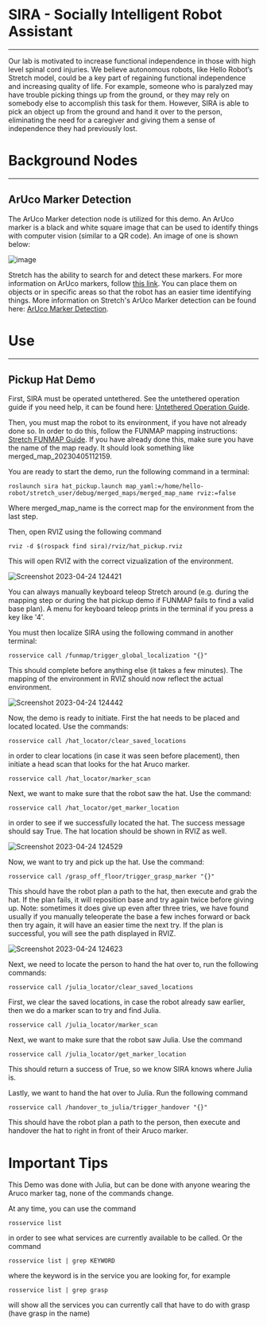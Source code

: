 # SIRA - Socially Intelligent Robot Assistant
--------------------------------
Our lab is motivated to increase functional independence in those with high level spinal cord injuries.  We believe autonomous robots, like Hello Robot’s Stretch model, could be a key part of regaining functional independence and increasing quality of life.  For example, someone who is paralyzed may have trouble picking things up from the ground, or they may rely on somebody else to accomplish this task for them.  However, SIRA is able to pick an object up from the ground and hand it over to the person, eliminating the need for a caregiver and giving them a sense of independence they had previously lost.

# Background Nodes
--------------------------------
## ArUco Marker Detection
The ArUco Marker detection node is utilized for this demo.  An ArUco marker is a black and white square image that can be used to identify things with computer vision (similar to a QR code).  An image of one is shown below: 

![image](https://user-images.githubusercontent.com/87331189/234057458-bbacafe4-9a56-442e-9ff3-80e2037acd54.png)

Stretch has the ability to search for and detect these markers.  For more information on ArUco markers, follow [this link](https://docs.opencv.org/4.x/d5/dae/tutorial_aruco_detection.html).  You can place them on objects or in specific areas so that the robot has an easier time identifying things.  More information on Stretch's ArUco Marker detection can be found here: [ArUco Marker Detection](https://docs.hello-robot.com/0.2/stretch-tutorials/ros1/aruco_marker_detection/).  

# Use
--------------------------------
## Pickup Hat Demo

First, SIRA must be operated untethered.  See the untethered operation guide if you need help, it can be found here: [Untethered Operation Guide](https://docs.hello-robot.com/0.2/stretch-tutorials/getting_started/untethered_operation/#ros-remote-master).

Then, you must map the robot to its environment, if you have not already done so.  In order to do this, follow the FUNMAP mapping instructions: [Stretch FUNMAP Guide](https://github.com/hello-robot/stretch_ros/tree/master/stretch_funmap).  If you have already done this, make sure you have the name of the map ready.  It should look something like merged_map_20230405112159.  

You are ready to start the demo, run the following command in a terminal: 
```
roslaunch sira hat_pickup.launch map_yaml:=/home/hello-robot/stretch_user/debug/merged_maps/merged_map_name rviz:=false 
```
Where merged_map_name is the correct map for the environment from the last step. 

Then, open RVIZ using the following command 
```
rviz -d $(rospack find sira)/rviz/hat_pickup.rviz 
```
This will open RVIZ with the correct vizualization of the environment.

![Screenshot 2023-04-24 124421](https://user-images.githubusercontent.com/87331189/234063502-dedeb7b7-2d21-462a-b7da-a01c4db7dfa4.png)

You can always manually keyboard teleop Stretch around (e.g. during the mapping step or during the hat pickup demo if FUNMAP fails to find a valid base plan). A menu for keyboard teleop prints in the terminal if you press a key like '4'. 

You must then localize SIRA using the following command in another terminal: 
```
rosservice call /funmap/trigger_global_localization "{}" 
```
This should complete before anything else (it takes a few minutes).  The mapping of the environment in RVIZ should now reflect the actual environment.

![Screenshot 2023-04-24 124442](https://user-images.githubusercontent.com/87331189/234063830-ba259a14-fe5a-4b66-bc49-6ed5584cca14.png)

Now, the demo is ready to initiate.  First the hat needs to be placed and located located.  Use the commands: 
```
rosservice call /hat_locator/clear_saved_locations 
``` 
in order to clear locations (in case it was seen before placement), then initiate a head scan that looks for the hat Aruco marker.   
```
rosservice call /hat_locator/marker_scan
```

Next, we want to make sure that the robot saw the hat.  Use the command: 
```
rosservice call /hat_locator/get_marker_location 
```
in order to see if we successfully located the hat.  The success message should say True. The hat location should be shown in RVIZ as well.

![Screenshot 2023-04-24 124529](https://user-images.githubusercontent.com/87331189/234064283-86e85463-ddd8-4707-8584-195317e7352e.png)

Now, we want to try and pick up the hat.  Use the command: 
```
rosservice call /grasp_off_floor/trigger_grasp_marker "{}" 
```
This should have the robot plan a path to the hat, then execute and grab the hat.  If the plan fails, it will reposition base and try again twice before giving up.  Note: sometimes it does give up even after three tries, we have found usually if you manually teleoperate the base a few inches forward or back then try again, it will have an easier time the next try.  If the plan is successful, you will see the path displayed in RVIZ.

![Screenshot 2023-04-24 124623](https://user-images.githubusercontent.com/87331189/234064412-be6fc235-5b91-4577-badb-2bdf59b3080b.png)

Next, we need to locate the person to hand the hat over to, run the following commands: 
```
rosservice call /julia_locator/clear_saved_locations 
```
First, we clear the saved locations, in case the robot already saw earlier, then we do a marker scan to try and find Julia. 
```
rosservice call /julia_locator/marker_scan 
```

Next, we want to make sure that the robot saw Julia.  Use the command
```
rosservice call /julia_locator/get_marker_location 
```
This should return a success of True, so we know SIRA knows where Julia is. 

Lastly, we want to hand the hat over to Julia.  Run the following command
```
rosservice call /handover_to_julia/trigger_handover "{}" 
```
This should have the robot plan a path to the person, then execute and handover the hat to right in front of their Aruco marker. 

# Important Tips

This Demo was done with Julia, but can be done with anyone wearing the Aruco marker tag, none of the commands change. 

At any time, you can use the command 
```
rosservice list 
```
in order to see what services are currently available to be called. Or the command 
```
rosservice list | grep KEYWORD 
```
where the keyword is in the service you are looking for, for example 
```
rosservice list | grep grasp 
```
will show all the services you can currently call that have to do with grasp (have grasp in the name) 

